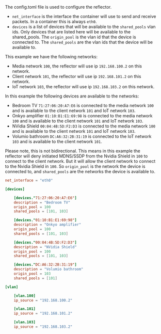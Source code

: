 The config.toml file is used to configure the reflector.

* `net_interface` is the interface the container will use to send and receive packets. In a container this is always `eth0`.
* `devices` is a list of devices that will be available to the `shared_pools` vlan ids. Only devices that are listed here will be available to the shared_pools. The `origin_pool` is the vlan id that the device is connected to. The `shared_pools` are the vlan ids that the device will be available to.

This example we have the following networks:
* Media network `100`, the reflector will use ip `192.168.100.2` on this network.
* Client network `101`, the reflector will use ip `192.168.101.2` on this network.
* IoT network `103`, the reflector will use ip `192.168.103.2` on this network.

In this example the following devices are available to the networks:
* Bedroom TV `71:27:06:20:A7:E6` is connected to the media network `100` and is available to the client network `101` and IoT network `103`.
* Onkyo amplifier `01:10:B1:E1:69:98` is connected to the media network `100` and is available to the client network `101` and IoT network `103`.
* NVidia Shield `00:04:4B:5D:F2:D3` is connected to the media network `100` and is available to the client network `101` and IoT network `103`.
* Volumio bathroom `DC:A6:32:2B:31:19` is connected to the IoT network `103` and is available to the client network `101`.

Please note, this is not bidirectional. This means in this example the reflector will deny initiated MDNS/SSDP from the Nvidia Shield in `100` to connect to the client network. But it will allow the client network to connect to the Nvidia Shield in `100`. So `origin_pool` is the network the device is connected to, and `shared_pools` are the networks the device is available to.

```toml
net_interface = "eth0"

[devices]

    [devices."71:27:06:20:A7:E6"]
    description = "Bedroom TV"
    origin_pool = 100
    shared_pools = [101, 103]

    [devices."01:10:B1:E1:69:98"]
    description = "Onkyo amplifier"
    origin_pool = 100
    shared_pools = [101, 103]

    [devices."00:04:4B:5D:F2:D3"]
    description = "NVidia Shield"
    origin_pool = 100
    shared_pools = [101, 103]

    [devices."DC:A6:32:2B:31:19"]
    description = "Volumio bathroom"
    origin_pool = 103
    shared_pools = [101]

[vlan]

    [vlan.100]
    ip_source = "192.168.100.2"

    [vlan.101]
    ip_source = "192.168.101.2"

    [vlan.103]
    ip_source = "192.168.103.2"
```